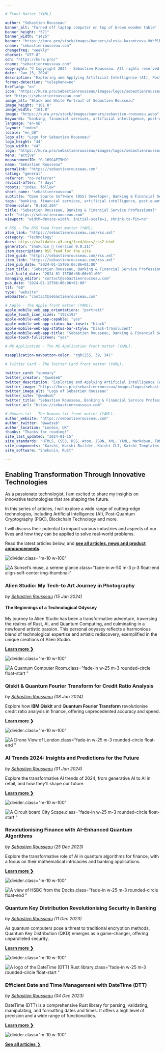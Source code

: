 ```yaml
---

# Front Matter (YAML)

author: "Sebastien Rousseau"
banner_alt: "Turned off laptop computer on top of brown wooden table"
banner_height: "571"
banner_width: "1425"
banner: "https://kura.pro/stock/images/banners/alesia-kazantceva-VWcPlbHglYc.webp"
cname: "sebastienrousseau.com"
changefreq: "weekly"
charset: "UTF-8"
cdn: "https://kura.pro/"
cname: "sebastienrousseau.com"
copyright: "© Copyright 2024 - Sebastien Rousseau. All rights reserved."
date: "Jan 15, 2024"
description: "Exploring and Applying Artificial Intelligence (AI), Post-Quantum Cryptography (PQC), Blockchain Technology to Shape the Future of Banking & Financial Services"
format-detection: "telephone=no"
hreflang: "en"
icon: "https://kura.pro/sebastienrousseau/images/logos/sebastienrousseau.svg"
id: "https://sebastienrousseau.com"
image_alt: "Black and White Portrait of Sebastien Rousseau"
image_height: "161.8"
image_width: "161.8"
image: "https://kura.pro/stock/images/banners/sebastien-rousseau.webp"
keywords: "banking, financial services, artificial intelligence, post-quantum cryptography, blockchain technology, transformation, innovation, technology, future, Sebastien Rousseau"
language: "en-GB"
layout: "index"
locale: "en_GB"
logo_alt: "Logo for Sebastien Rousseau"
logo_height: "44"
logo_width: "44"
logo: "https://kura.pro/sebastienrousseau/images/logos/sebastienrousseau.webp"
menu: "active"
measurementID: "G-169G4ET5HQ"
name: "Sebastien Rousseau"
permalink: "https://sebastienrousseau.com"
rating: "general"
referrer: "no-referrer"
revisit-after: "7 days"
robots: "index, follow"
short_name: "sebastienrousseau"
subtitle: "Open Source Software (OSS) Developer, Banking & Financial Service Professional"
tags: "banking, financial services, artificial intelligence, post-quantum cryptography, blockchain technology, transformation, innovation, technology, future, Sebastien Rousseau"
theme-color: "0,102,204"
title: "Sebastien Rousseau, Banking & Financial Service Professional"
url: "https://sebastienrousseau.com"
viewport: "width=device-width, initial-scale=1, shrink-to-fit=no"

# RSS - The RSS feed front matter (YAML).
atom_link: "https://sebastienrousseau.com/rss.xml"
category: "Technology"
docs: https://validator.w3.org/feed/docs/rss2.html
generator: "Shokunin 🦀 (version 0.0.21)"
item_description: RSS feed for the site
item_guid: "https://sebastienrousseau.com/rss.xml"
item_link: "https://sebastienrousseau.com/rss.xml"
item_pub_date: "2024-01-15T06:06:06+01:00"
item_title: "Sebastien Rousseau, Banking & Financial Service Professional"
last_build_date: "2024-01-15T06:06:06+01:00"
managing_editor: "contact@sebastienrousseau.com"
pub_date: "2024-01-15T06:06:06+01:00"
ttl: "60"
type: "website"
webmaster: "contact@sebastienrousseau.com"

# Apple - The Apple front matter (YAML).
apple_mobile_web_app_orientations: "portrait"
apple_touch_icon_sizes: "192x192"
apple-mobile-web-app-capable: "yes"
apple-mobile-web-app-status-bar-inset: "black"
apple-mobile-web-app-status-bar-style: "black-translucent"
apple-mobile-web-app-title: "Sebastien Rousseau, Banking & Financial Service Professional"
apple-touch-fullscreen: "yes"

# MS Application - The MS Application front matter (YAML).

msapplication-navbutton-color: "rgb(255, 39, 34)"

# Twitter Card - The Twitter Card front matter (YAML).

twitter_card: "summary"
twitter_creator: "@wwdseb"
twitter_description: "Exploring and Applying Artificial Intelligence (AI), Post-Quantum Cryptography (PQC), Blockchain Technology to Shape the Future of Banking & Financial Services"
twitter_image: "https://kura.pro/sebastienrousseau/images/logos/sebastienrousseau.webp"
twitter_image_alt: "Logo of Sebastien Rousseau"
twitter_site: "@wwdseb"
twitter_title: "Sebastien Rousseau, Banking & Financial Service Professional"
twitter_url: "https://sebastienrousseau.com"

# Humans.txt - The Humans.txt front matter (YAML).
author_website: "https://sebastienrousseau.com"
author_twitter: "@wwdseb"
author_location: "London, UK"
thanks: "Thanks for reading!"
site_last_updated: "2024-01-15"
site_standards: "HTML5, CSS3, RSS, Atom, JSON, XML, YAML, Markdown, TOML"
site_components: "Kaishi, Kaishi Builder, Kaishi CLI, Kaishi Templates, Kaishi Themes"
site_software: "Shokunin, Rust"

---
```


## Enabling Transformation Through Innovative Technologies

As a passionate technologist, I am excited to share my insights on innovative
technologies that are shaping the future.

In this series of articles, I will explore a wide range of cutting-edge
technologies, including Artificial Intelligence (AI), Post-Quantum Cryptography
(PQC), Blockchain Technology and more.

I will discuss their potential to impact various industries and aspects of our
lives and how they can be applied to solve real-world problems.

Read the latest articles below, and [**see all articles, news and product announcements**][100].

![divider][divider].class=\"m-10 w-100\"

![A Sunset’s muse, a serene glance](https://kura.pro/alienstudio/images/collections/radiance/radiance-08.webp).class=\"fade-in w-50 m-3 p-3 float-end align-self-center img-thumbnail\"

### Alien Studio: My Tech-to Art Journey in Photography

*by [Sebastien Rousseau][00] (15 Jan 2024)*

#### The Beginnings of a Technological Odyssey

My journey to Alien Studio has been a transformative adventure, traversing the realms of Rust, AI, and Quantum Computing, and culminating in a newfound artistic passion. This personal odyssey reflects a harmonious blend of technological expertise and artistic rediscovery, exemplified in the unique creations of Alien Studio.

[**Learn more ❯**][06]

![divider][divider].class=\"m-10 w-100\"

![A Quantum Computer Room](https://kura.pro/stock/images/banners/quantum-computer-room.webp).class=\"fade-in w-25 m-3 rounded-circle float-start \"

### Qiskit & Quantum Fourier Transform for Credit Ratio Analysis

*by [Sebastien Rousseau][00] (08 Jan 2024)*

Explore how **IBM Qiskit** and **Quantum Fourier Transform** revolutionise credit ratio analysis in finance, offering unprecedented accuracy and speed.

[**Learn more ❯**][05]

![divider][divider].class=\"m-10 w-100\"

![A Drone View of London](https://kura.pro/stock/images/banners/drone-view-of-london.webp).class=\"fade-in w-25 m-3 rounded-circle float-end \"

### AI Trends 2024: Insights and Predictions for the Future

*by [Sebastien Rousseau][00] (01 Jan 2024)*

Explore the transformative AI trends of 2024, from generative AI to AI in retail, and how they'll shape our future.

[**Learn more ❯**][04]

![divider][divider].class=\"m-10 w-100\"

![A Circuit board City Scape](https://kura.pro/stock/images/banners/circuit_board_cityscape.webp).class=\"fade-in w-25 m-3 rounded-circle float-start \"

### Revolutionising Finance with AI-Enhanced Quantum Algorithms

*by [Sebastien Rousseau][00] (25 Dec 2023)*

Explore the transformative role of AI in quantum algorithms for finance, with a focus on their mathematical intricacies and banking applications.

[**Learn more ❯**][03]

![divider][divider].class=\"m-10 w-100\"

![A view of HSBC from the Docks](https://kura.pro/stock/images/banners/hsbc-from-the-docks.webp).class=\"fade-in w-25 m-3 rounded-circle float-end \"

### Quantum Key Distribution Revolutionising Security in Banking

*by [Sebastien Rousseau][00] (11 Dec 2023)*

As quantum computers pose a threat to traditional encryption methods, Quantum Key Distribution (QKD) emerges as a game-changer, offering unparalleled security.

[**Learn more ❯**][02]

![divider][divider].class=\"m-10 w-100\"

![A logo of the DateTime (DTT) Rust library](https://kura.pro/dtt/images/github/github-dtt.webp).class=\"fade-in w-25 m-3 rounded-circle float-start \"

### Efficient Date and Time Management with DateTime (DTT)

*by [Sebastien Rousseau][00] (04 Dec 2023)*

DateTime (DTT) is a comprehensive Rust library for parsing, validating, manipulating, and formatting dates and times. It offers a high level of precision and a wide range of functionalities.

[**Learn more ❯**][01]

![divider][divider].class=\"m-10 w-100\"

[**See all articles** ❯][100]

[00]: /about/index.html "About Sebastien Rousseau, Banking & Financial Service Professional"
[01]: /2023-12-04-mastering-date-and-time-in-rust-with-the-dtt-library/index.html "Efficient Date and Time Management with DateTime (DTT)"
[02]: /2023-12-11-quantum-key-distribution-revolutionising-security-in-banking/index.html "Quantum Key Distribution Revolutionising Security in Banking"
[03]: /2023-12-25-revolutionising-finance-with-ai-enhanced-quantum-algorithms/index.html "Revolutionising Finance with AI-Enhanced Quantum Algorithms"
[04]: /2024-01-01-ai-trends-2024-insights-and-predictions-for-the-future/index.html "AI Trends 2024: Insights and Predictions for the Future"
[05]: /2024-01-08-optimising-credit-ratio-analysis-with-ibm-qiskit-and-quantum-fourier-transform/index.html "Optimising Credit Ratio Analysis with IBM Qiskit and Quantum Fourier Transform"
[06]: /2024-01-15-alien-studio-revolutionising-art-with-ai-photography/index.html "Alien Studio: My Tech-to Art Journey in Photography"
[100]: /articles/index.html "See all articles"

[divider]: https://kura.pro/common/images/elements/divider.svg "Divider"
